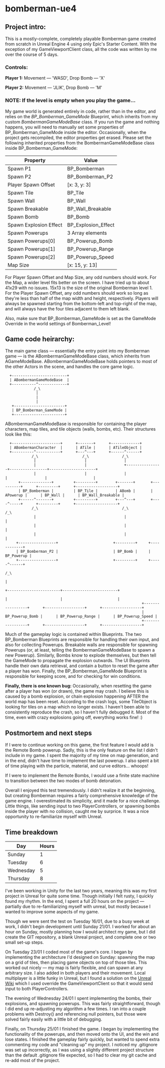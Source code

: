 # bomberman-ue4

## Project intro:

This is a mostly-complete, completely playable Bomberman game created from scratch in Unreal Engine 4 using only Epic's Starter Content. With the exception of my GameViewportClient class, all the code was written by me over the course of 5 days.

### Controls:
**Player 1:** Movement — 'WASD', Drop Bomb — 'X'

**Player 2:** Movement — 'JLIK', Drop Bomb — 'M'

### NOTE: If the level is empty when you play the game...
My game world is generated entirely in code, rather than in the editor, and relies on the *BP_Bomberman_GameMode* Blueprint, which inherits from my custom *BombermanGameModeBase* class. If you run the game and nothing happens, you will need to manually set some properties of BP_Bomberman_GameMode inside the editor. Occasionally, when the project gets recompiled, the editor properties get erased. Please set the following inherited properties from the BombermanGameModeBase class inside BP_Bomberman_GameMode:

| Property               | Value               | 
| ---------------------- | ------------------- | 
| Spawn P1               | BP_Bomberman        | 
| Spawn P2               | BP_Bomberman_P2     | 
| Player Spawn Offset    | [x: 3, y: 3]        |
| Spawn Tile             | BP_Tile             | 
| Spawn Wall             | BP_Wall             | 
| Spawn Breakable        | BP_Wall_Breakable   | 
| Spawn Bomb             | BP_Bomb             | 
| Spawn Explosion Effect | BP_Explosion_Effect | 
| Spawn Powerups         | 3 Array elements    | 
| Spawn Powerups[0]      | BP_Powerup_Bomb     | 
| Spawn Powerups[1]      | BP_Powerup_Range    |
| Spawn Powerups[2]      | BP_Powerup_Speed    | 
| Map Size               | [x: 15, y: 13]      |

For Player Spawn Offset and Map Size, any odd numbers should work. For the Map, a wider level fits better on the screen. I have tried up to about 41x29 with no issues. 15x13 is the size of the original Bomberman level 1. For the Player Spawn Offset, any odd numbers should work so long as they're less than half of the map width and height, respectively. Players will always be spawned starting from the bottom-left and top-right of the map, and will always have the four tiles adjacent to them left blank.

Also, make sure that BP_Bomberman_GameMode is set as the GameMode Override in the world settings of Bomberman_Level!

## Game code heirarchy:

The main game class — essentially the entry point into my Bomberman game — is the ABombermanGameModeBase class, which inherits from AGameModeBase. ABombermanGameModeBase holds pointers to most of the other Actors in the scene, and handles the core game logic.

```
  +-------------------------+ 
  | ABombermanGameModeBase  | 
  +-----------^-------------+ 
             /_\    
              |     
              |     
              |     
   +-----------------------+
   | BP_Bomberman_GameMode |
   +-----------------------+
```

ABombermanGameModeBase is responsible for containing the player characters, map tiles, and tile objects (walls, bombs, etc). Their structures look like this:

```
  +----------------------+      +-------+      +-------------+
  | ABombermanCharacter  |      | ATile |      | ATileObject |
  +----------^-----------+      +---^---+      +------^------+
            /_\                    /_\               /_\
             |                      |                 |
             |                      |                 +----------------+-----------------+---------------------+
             |                      |                 |                |                 |                     |
      +--------------+         +---------+        +-------+       +----------+      +---------+      +-------------------+
      | BP_Bomberman |         | BP_Tile |        | ABomb |       | APowerup |      | BP_Wall |      | BP_Wall_Breakable |
      +------^-------+         +---------+        +---^---+       +----^-----+      +---------+      +-------------------+
            /_\                                      /_\              /_\				
             |                                        |                |
             |                                        |                |
             |                                        |                |
     +-----------------+                         +---------+     +------------+
     | BP_Bomberman_P2 |                         | BP_Bomb |     | BP_Powerup |
     +-----------------+                         +---------+     +-----^------+
                                                                      /_\
                                                                       |
                                                                       +------------------------+-------------------------+
                                                                       |                        |                         |
                                                              +-----------------+      +------------------+      +------------------+      
                                                              | BP_Powerup_Bomb |      | BP_Powerup_Range |      | BP_Powerup_Speed |      
                                                              +-----------------+      +------------------+      +------------------+      
```

Much of the gameplay logic is contained within Blueprints. The two BP_Bomberman Blueprints are responsible for handling their own input, and also for collecting Powerups. Breakable walls are responsible for spawning Powerups (or, at least, telling the BombermanGameModeBase to spawn a new Powerup). Similarly, Bombs know to explode themselves, but then tell the GameMode to propagate the explosion outwards. The UI Blueprints handle their own data retrieval, and contain a button to reset the game after a player has won. Finally, the BP_Bomberman_GameMode Blueprint is responsible for keeping score, and for checking for win conditions.

**Finally, there is one known bug:**
Occasionally, when resetting the game after a player has won (or drawn), the game may crash. I believe this is caused by a bomb explosion, or chain explosion happening AFTER the world map has been reset. According to the crash logs, some TileObject is looking for tiles on a map which no longer exists. I haven't been able to consistently reproduce the crash, so I haven't fully debugged it. Most of the time, even with crazy explosions going off, everything works fine! :)

## Postmortem and next steps

If I were to continue working on this game, the first feature I would add is the Remote Bomb powerup. Sadly, this is the only feature on the list I didn't include in my game. I spent the majority of my time on map generation, and in the end, didn't have time to implement the last powerup. I also spent a bit of time playing with the particle, material, and curve editors... whoops!

If I were to implement the Remote Bombs, I would use a finite state machine to transition between the two modes of bomb detonation.

Overall I enjoyed this test tremendously. I didn't realize it at the beginning, but creating Bomberman requires a fairly comprehensive knowledge of the game engine. I overestimated its simplicity, and it made for a nice challenge. Little things, like sending input to two PlayerControllers, or spawning bombs inside the player with no collision, caught me by surprice. It was a nice opportunity to re-familiarize myself with Unreal.

## Time breakdown

| Day        | Hours | 
| -----------| ------| 
| Sunday     | 1     | 
| Tuesday    | 6     | 
| Wednesday  | 5     |
| Thursday   | 8     | 

I've been working in Unity for the last two years, meaning this was my first project in Unreal for quite some time. Though initially I felt rusty, I quickly found my rhythm. In the end, I spent a full 20 hours on the project — partially due to re-familiarizing myself with unreal, but mostly because I wanted to improve some aspects of my game.

Though we were sent the test on Tuesday 16/01, due to a busy week at work, I didn't begin development until Sunday 21/01. I worked for about an hour on Sunday, mostly planning how I would architect my game, but I did create the GIT repository, a blank Unreal project, and complete one or two small set-up steps.

On Tuesday 23/01 I coded most of the game's core. I began by implementing the architecture I'd designed on Sunday: spawning the map on a grid of tiles, then placing game objects on top of those tiles. This worked out nicely — my map is fairly flexible, and can spawn at any arbitrary size. I also added in both players and their movement. Local multiplayer is a little funky in Unreal, but I found a solution on the [Unreal Wiki](https://wiki.unrealengine.com/Local_Multiplayer_Tips#Multiple_Players_on_the_Keyboard_.28C.2B.2B.29) which I used override the GameViewportClient so that it would send input to both PlayerControllers.

The evening of Wednesday 24/01 I spent implementing the bombs, their explosions, and spawning powerups. This was fairly straightforward, though I did end up re-adjusting my algorithm a few times. I ran into a couple problems with Destroy() and referencing null pointers, but those were solved fairly easily with a little bit of debugging.

Finally, on Thursday 25/01 I finished the game. I began by implementing the functionality of the powerups, and then moved onto the UI, and the win and lose states. I finished the gameplay fairly quickly, but wanted to spend extra commenting my code and "cleaning up" my project. I noticed my .gitignore was set up incorrectly, as I was using a slightly different project structure than the default .gitignore file expected, so I had to clear my git cache and re-add most of the project.
